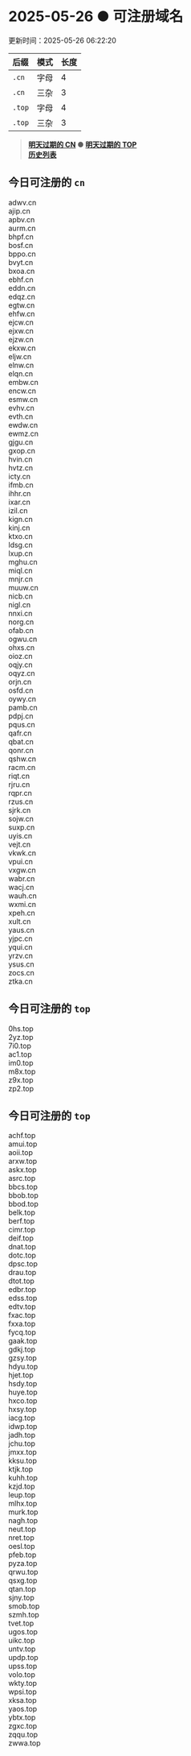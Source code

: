 # 2025-05-26 ● 可注册域名

更新时间：2025-05-26 06:22:20

|后缀|模式|长度|
|:---|:---|:---|
|`.cn`|字母|4|
|`.cn`|三杂|3|
|`.top`|字母|4|
|`.top`|三杂|3|

> **[明天过期的 CN](next.cn.md) ● [明天过期的 TOP](next.top.md)**   
> **[历史列表](history.md)**


## 今日可注册的 `cn`
>
adwv.cn   
ajip.cn   
apbv.cn   
aurm.cn   
bhpf.cn   
bosf.cn   
bppo.cn   
bvyt.cn   
bxoa.cn   
ebhf.cn   
eddn.cn   
edqz.cn   
egtw.cn   
ehfw.cn   
ejcw.cn   
ejxw.cn   
ejzw.cn   
ekxw.cn   
eljw.cn   
elnw.cn   
elqn.cn   
embw.cn   
encw.cn   
esmw.cn   
evhv.cn   
evth.cn   
ewdw.cn   
ewmz.cn   
gjgu.cn   
gxop.cn   
hvin.cn   
hvtz.cn   
icty.cn   
ifmb.cn   
ihhr.cn   
ixar.cn   
izil.cn   
kign.cn   
kinj.cn   
ktxo.cn   
ldsg.cn   
lxup.cn   
mghu.cn   
miql.cn   
mnjr.cn   
muuw.cn   
nicb.cn   
nigl.cn   
nnxi.cn   
norg.cn   
ofab.cn   
ogwu.cn   
ohxs.cn   
oioz.cn   
oqjy.cn   
oqyz.cn   
orjn.cn   
osfd.cn   
oywy.cn   
pamb.cn   
pdpj.cn   
pqus.cn   
qafr.cn   
qbat.cn   
qonr.cn   
qshw.cn   
racm.cn   
riqt.cn   
rjru.cn   
rqpr.cn   
rzus.cn   
sjrk.cn   
sojw.cn   
suxp.cn   
uyis.cn   
vejt.cn   
vkwk.cn   
vpui.cn   
vxgw.cn   
wabr.cn   
wacj.cn   
wauh.cn   
wxmi.cn   
xpeh.cn   
xult.cn   
yaus.cn   
yjpc.cn   
yqui.cn   
yrzv.cn   
ysus.cn   
zocs.cn   
ztka.cn   


## 今日可注册的 `top`
>
0hs.top   
2yz.top   
7i0.top   
ac1.top   
im0.top   
m8x.top   
z9x.top   
zp2.top   


## 今日可注册的 `top`
>
achf.top   
amui.top   
aoii.top   
arxw.top   
askx.top   
asrc.top   
bbcs.top   
bbob.top   
bbod.top   
belk.top   
berf.top   
cimr.top   
deif.top   
dnat.top   
dotc.top   
dpsc.top   
drau.top   
dtot.top   
edbr.top   
edss.top   
edtv.top   
fxac.top   
fxxa.top   
fycq.top   
gaak.top   
gdkj.top   
gzsy.top   
hdyu.top   
hjet.top   
hsdy.top   
huye.top   
hxco.top   
hxsy.top   
iacg.top   
idwp.top   
jadh.top   
jchu.top   
jmxx.top   
kksu.top   
ktjk.top   
kuhh.top   
kzjd.top   
leup.top   
mlhx.top   
murk.top   
nagh.top   
neut.top   
nret.top   
oesl.top   
pfeb.top   
pyza.top   
qrwu.top   
qsxg.top   
qtan.top   
sjny.top   
smob.top   
szmh.top   
tvet.top   
ugos.top   
uikc.top   
untv.top   
updp.top   
upss.top   
volo.top   
wkty.top   
wpsi.top   
xksa.top   
yaos.top   
ybtx.top   
zgxc.top   
zqqu.top   
zwwa.top   

